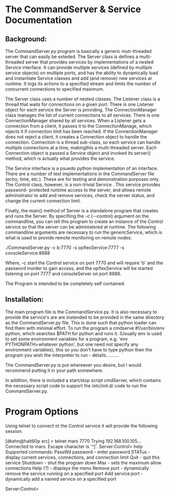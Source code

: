 
The CommandServer & Service Documentation
=========================================

Background:
----------
The CommandServer.py program is basically a generic muti-threaded server that
can easily be exteded. The Server class is defines a multi-threaded server 
that provides services by implementations of a nested Service interface. It can
provide multiple services (defined by multiple service objects) on multiple
ports, and has the ability to dynamically load and instantiate Service classes
and add (and remove) new services at runtime. It logs its actions to a
specified stream and limits the number of concurrent connections to specified
maximum.


The Server class uses a number of nested classes. The Listener class is a thread
that waits for connections on a given port. There is one Listener object for each
service the Server is providing. The ConnectionManager class manages the list of
current connections to all services. There is one ConnectionManager shared by
all services. When a Listener gets a connection from a client, it passes it
to the ConnectionManage, which rejects it if connection limit has been reached.
If the ConnectionManager does not reject a client, it creates a Connection
object to handle the connection. Connection is a thread sub-class, so each
service can handle multiple connections at a time, makingthis a multi-threaded
server. Each Connection object is passed a Service object and invoked its
server() method, which is actually what provides the service.

The Service interface is a psuedo python implementation of an interface. There
are a number of test implementations in the CommandServer file (echo, time,
etc.). These are for testing and demonstration purposes only. The Control 
class, however, is a non-trivial Service . This service provides password-
protected runtime access to the server, and allows remote administrator to
add and remove services, check the server status, and change the current
connection limit.

Finally, the main() method of Server is a standalone program that creates
and runs the Server. By specifiing the -c (--control) argument on the 
commandline, you can tell this program to create an instance of the Control
service so that the server can be administered at runtime. The following
commandline arguments are necessary to run the genericService, which is what
is used to provide remote monitoring on remote nodes:

./CommandServer.py -c b:7770 -s opflexService:7777 -s consoleService:8888

Where, -c start the Control service on port 7770 and will require 'b' and the
password inorder to gain access, and the opflexService will be started 
listening on port 7777 and consoleServer on port 8888.

The Program is intended to be completely self contained.

Installation:
-------------
The main program file is the CommandService.py. It is also necessary to provide
the service's are are instended to be provided in the same directory as the 
CommandServer.py file. This is done such that python loader can find them with 
minimal effort. To run the program a cmdserve #!/usr/bin/env python, which
searches $PATH for python and runs it. (Usually env is used to set some
environment variables for a program, e.g. 'env PYTHONPATH=whatever python', but
one need not specify any environment variables), this so you don't have to type
python then the program you wish the interpreter to run - details..........


The CommandServer.py is put whereever you desire, but I would recommend putting it in your path somewhere.

In addition, there is included a start/stop script cmdServer, which contains the necessary script code 
to support the /etc/init.d/ code to run the CommandServer.py. 


Program Options
===============

Using telnet to connect ot the Control service it will provide the following session:

[dkehn@halt60p src] > telnet mars 7770
Trying 192.168.100.105...
Connected to mars.
Escape character is '^]'.
Server:Control> help
Supported commands:
    PassWd password  - enter password
    STATus           - display current services, connections, and connection limit
    Quit             - quit this service
    Shutdown         - shut the program down
    Max              - sets the maximum allow connections
    Help (?)         - displays the menu
    Remove port      - dynamically remove the service running on a specified port
    Add service:port - dynamically add a named service on a specified port

Server:Control>
